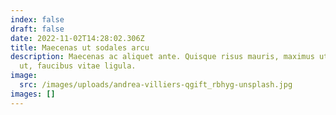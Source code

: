 ```yaml
---
index: false
draft: false
date: 2022-11-02T14:28:02.306Z
title: Maecenas ut sodales arcu
description: Maecenas ac aliquet ante. Quisque risus mauris, maximus ut luctus
  ut, faucibus vitae ligula.
image:
  src: /images/uploads/andrea-villiers-qgift_rbhyg-unsplash.jpg
images: []
---
```


